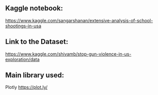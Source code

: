 ## Kaggle notebook:
https://www.kaggle.com/sangarshanan/extensive-analysis-of-school-shootings-in-usa

## Link to the Dataset:
https://www.kaggle.com/shivamb/stop-gun-violence-in-us-exploration/data

## Main library used:
Plotly https://plot.ly/
